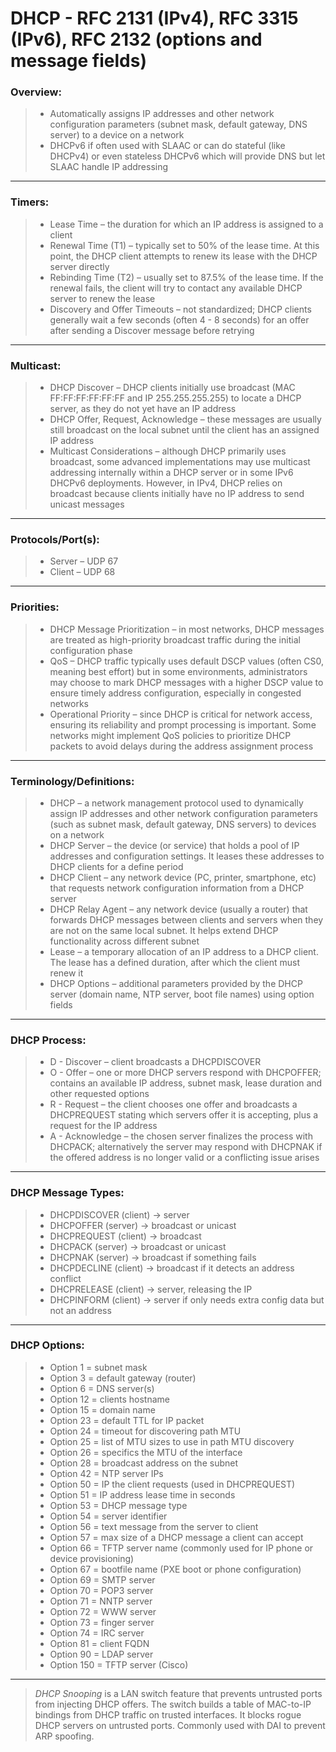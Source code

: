 # DHCP -  RFC 2131 (IPv4), RFC 3315 (IPv6), RFC 2132 (options and message fields)

### Overview:
> * Automatically assigns IP addresses and other network configuration parameters (subnet mask, default gateway, DNS server) to a device on a network
> * DHCPv6 if often used with SLAAC or can do stateful (like DHCPv4) or even stateless DHCPv6 which will provide DNS but let SLAAC handle IP addressing
---
### Timers:
> * Lease Time – the duration for which an IP address is assigned to a client
> * Renewal Time (T1) – typically set to 50% of the lease time. At this point, the DHCP client attempts to renew its lease with the DHCP server directly
> * Rebinding Time (T2) – usually set to 87.5% of the lease time. If the renewal fails, the client will try to contact any available DHCP server to renew the lease
> * Discovery and Offer Timeouts – not standardized; DHCP clients generally wait a few seconds (often 4 - 8 seconds) for an offer after sending a Discover message before retrying
---
### Multicast:
> * DHCP Discover – DHCP clients initially use broadcast (MAC FF:FF:FF:FF:FF:FF and IP 255.255.255.255) to locate a DHCP server, as they do not yet have an IP address
> * DHCP Offer, Request, Acknowledge – these messages are usually still broadcast on the local subnet until the client has an assigned IP address
> * Multicast Considerations – although DHCP primarily uses broadcast, some advanced implementations may use multicast addressing internally within a DHCP server or in some IPv6 DHCPv6 deployments. However, in IPv4, DHCP relies on broadcast because clients initially have no IP address to send unicast messages
---
### Protocols/Port(s):
> * Server – UDP 67
> * Client – UDP 68
---
### Priorities:
> * DHCP Message Prioritization – in most networks, DHCP messages are treated as high-priority broadcast traffic during the initial configuration phase
> * QoS – DHCP traffic typically uses default DSCP values (often CS0, meaning best effort) but in some environments, administrators may choose to mark DHCP messages with a higher DSCP value to ensure timely address configuration, especially in congested networks
> * Operational Priority – since DHCP is critical for network access, ensuring its reliability and prompt processing is important. Some networks might implement QoS policies to prioritize DHCP packets to avoid delays during the address assignment process
---
### Terminology/Definitions:
> * DHCP – a network management protocol used to dynamically assign IP addresses and other network configuration parameters (such as subnet mask, default gateway, DNS servers) to devices on a network
> * DHCP Server – the device (or service) that holds a pool of IP addresses and configuration settings. It leases these addresses to DHCP clients for a define period
> * DHCP Client – any network device (PC, printer, smartphone, etc) that requests network configuration information from a DHCP server
> * DHCP Relay Agent – any network device (usually a router) that forwards DHCP messages between clients and servers when they are not on the same local subnet. It helps extend DHCP functionality across different subnet
> * Lease – a temporary allocation of an IP address to a DHCP client. The lease has a defined duration, after which the client must renew it
> * DHCP Options – additional parameters provided by the DHCP server (domain name, NTP server, boot file names) using option fields
---
### DHCP Process:
> * D - Discover – client broadcasts a DHCPDISCOVER
> * O - Offer – one or more DHCP servers respond with DHCPOFFER; contains an available IP address, subnet mask, lease duration and other requested options
> * R - Request – the client chooses one offer and broadcasts a DHCPREQUEST stating which servers offer it is accepting, plus a request for the IP address
> * A - Acknowledge – the chosen server finalizes the process with DHCPACK; alternatively the server may respond with DHCPNAK if the offered address is no longer valid or a conflicting issue arises
___
### DHCP Message Types:
> * DHCPDISCOVER (client) → server
> * DHCPOFFER (server) → broadcast or unicast
> * DHCPREQUEST (client) → broadcast
> * DHCPACK (server) → broadcast or unicast
> * DHCPNAK (server) → broadcast if something fails
> * DHCPDECLINE (client) → broadcast if it detects an address conflict
> * DHCPRELEASE (client) → server, releasing the IP
> * DHCPINFORM (client) → server if only needs extra config data but not an address
---
### DHCP Options:
> * Option 1 = subnet mask
> * Option 3 = default gateway (router)
> * Option 6 = DNS server(s)
> * Option 12 = clients hostname
> * Option 15 = domain name
> * Option 23 = default TTL for IP packet
> * Option 24 = timeout for discovering path MTU
> * Option 25 = list of MTU sizes to use in path MTU discovery
> * Option 26 = specifics the MTU of the interface
> * Option 28 = broadcast address on the subnet
> * Option 42 = NTP server IPs
> * Option 50 = IP the client requests (used in DHCPREQUEST)
> * Option 51 = IP address lease time in seconds
> * Option 53 = DHCP message type
> * Option 54 = server identifier
> * Option 56 = text message from the server to client
> * Option 57 = max size of a DHCP message a client can accept
> * Option 66 = TFTP server name (commonly used for IP phone or device provisioning)
> * Option 67 = bootfile name (PXE boot or phone configuration)
> * Option 69 = SMTP server
> * Option 70 = POP3 server
> * Option 71 = NNTP server
> * Option 72 = WWW server
> * Option 73 = finger server
> * Option 74 = IRC server
> * Option 81 = client FQDN
> * Option 90 = LDAP server
> * Option 150 = TFTP server (Cisco)
---
> *DHCP Snooping* is a LAN switch feature that prevents untrusted ports from injecting DHCP offers. The switch builds a table of MAC-to-IP bindings from DHCP traffic on trusted interfaces. It blocks rogue DHCP servers on untrusted ports. Commonly used with DAI to prevent ARP spoofing.
